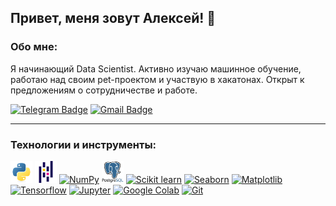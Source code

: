 
## Привет, меня зовут Алексей! 👋

### Обо мне:

Я начинающий Data Scientist. Активно изучаю машинное обучение, работаю над своим pet-проектом и участвую в хакатонах. 
Открыт к предложениям о сотрудничестве и работе.

[![Telegram Badge](https://img.shields.io/badge/-konovalov_aleksey-blue?style=flat&logo=Telegram&logoColor=white)](https://t.me/A1ex_Konovalov) [![Gmail Badge](https://img.shields.io/badge/-Gmail-red?style=flat&logo=Gmail&logoColor=white)](mailto:alexey.konovalov27@gmail.com)

---

### Технологии и инструменты:

<p align="left">
  <a href="https://www.python.org" target="_blank" rel="noreferrer"> <img src="https://raw.githubusercontent.com/devicons/devicon/master/icons/python/python-original.svg" alt="Python" title="Python" width="35" height="35"/></a>
  <a href="https://pandas.pydata.org/" target="_blank" rel="noreferrer"> <img src="https://raw.githubusercontent.com/devicons/devicon/2ae2a900d2f041da66e950e4d48052658d850630/icons/pandas/pandas-original.svg" alt="Pandas" title="Pandas" width="35" height="35"/></a>
  <a href="https://numpy.org/" target="_blank" rel="noreferrer"> <img src="https://numpy.org/images/logo.svg" alt="NumPy" title="NumPy" width="35" height="35"/></a>
  <a href="https://www.postgresql.org" target="_blank" rel="noreferrer"> <img src="https://raw.githubusercontent.com/devicons/devicon/master/icons/postgresql/postgresql-original-wordmark.svg" alt="PostgreSql" title="PostgreSql" width="35" height="35"/></a>
  <a href="https://scikit-learn.org/" target="_blank" rel="noreferrer"> <img src="https://upload.wikimedia.org/wikipedia/commons/0/05/Scikit_learn_logo_small.svg" alt="Scikit learn" title="Scikit learn" width="35" height="35"/></a>
  <a href="https://seaborn.pydata.org/" target="_blank" rel="noreferrer"> <img src="https://seaborn.pydata.org/_images/logo-mark-lightbg.svg" alt="Seaborn" title="Seaborn" width="35" height="35"/></a>
  <a href="https://matplotlib.org/stable/" target="_blank" rel="noreferrer"> <img src="https://matplotlib.org/stable/_static/logo_dark.svg" alt="Matplotlib" title="Matplotlib" height="35"/></a>
  <a href="https://www.tensorflow.org" target="_blank" rel="noreferrer"> <img src="https://www.vectorlogo.zone/logos/tensorflow/tensorflow-icon.svg" alt="Tensorflow" title="Tensorflow" width="35" height="35"/></a>
  <a href="https://jupyter.org/" target="_blank" rel="noreferrer"> <img src="https://jupyter.org/assets/logos/rectanglelogo-greytext-orangebody-greymoons.svg" alt="Jupyter" title="Jupyter" height="35"/></a>
  <a href="https://colab.research.google.com/" target="_blank" rel="noreferrer"> <img src="https://upload.wikimedia.org/wikipedia/commons/d/d0/Google_Colaboratory_SVG_Logo.svg" alt="Google Сolab" title="Google Сolab" height="35"/></a>
  <a href="https://git-scm.com/" target="_blank" rel="noreferrer"> <img src="https://www.vectorlogo.zone/logos/git-scm/git-scm-icon.svg" alt="Git" title="Git" width="35" height="35"/></a>
</p>
